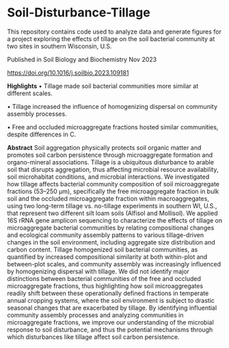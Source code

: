 # Soil-Disturbance-Tillage
This repository contains code used to analyze data and generate figures for a project exploring the effects of tillage on the soil bacterial community at two sites in southern Wisconsin, U.S. 

Published in Soil Biology and Biochemistry Nov 2023

https://doi.org/10.1016/j.soilbio.2023.109181

**Highlights**
• Tillage made soil bacterial communities more similar at different scales.

• Tillage increased the influence of homogenizing dispersal on community assembly processes.

• Free and occluded microaggregate fractions hosted similar communities, despite differences in C.


**Abstract**
Soil aggregation physically protects soil organic matter and promotes soil carbon persistence through microaggregate formation and organo-mineral associations. Tillage is a ubiquitous disturbance to arable soil that disrupts aggregation, thus affecting microbial resource availability, soil microhabitat conditions, and microbial interactions. We investigated how tillage affects bacterial community composition of soil microaggregate fractions (53–250 μm), specifically the free microaggregate fraction in bulk soil and the occluded microaggregate fraction within macroaggregates, using two long-term tillage vs. no-tillage experiments in southern WI, U.S., that represent two different silt loam soils (Alfisol and Mollisol). We applied 16S rRNA gene amplicon sequencing to characterize the effects of tillage on microaggregate bacterial communities by relating compositional changes and ecological community assembly patterns to various tillage-driven changes in the soil environment, including aggregate size distribution and carbon content. Tillage homogenized soil bacterial communities, as quantified by increased compositional similarity at both within-plot and between-plot scales, and community assembly was increasingly influenced by homogenizing dispersal with tillage. We did not identify major distinctions between bacterial communities of the free and occluded microaggregate fractions, thus highlighting how soil microaggregates readily shift between these operationally defined fractions in temperate annual cropping systems, where the soil environment is subject to drastic seasonal changes that are exacerbated by tillage. By identifying influential community assembly processes and analyzing communities in microaggregate fractions, we improve our understanding of the microbial response to soil disturbance, and thus the potential mechanisms through which disturbances like tillage affect soil carbon persistence.
